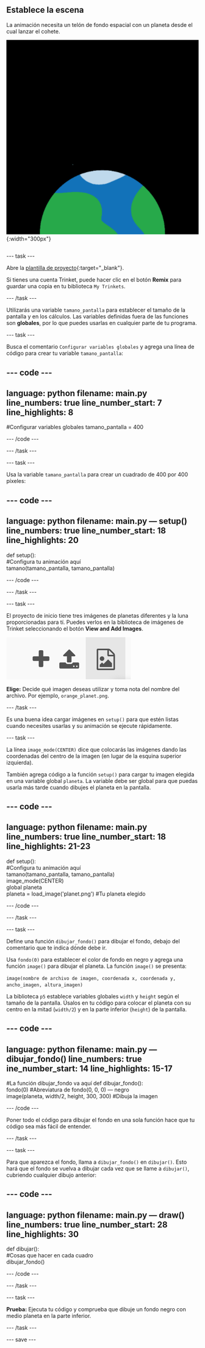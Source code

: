 ## Establece la escena

<div style="display: flex; flex-wrap: wrap">
<div style="flex-basis: 200px; flex-grow: 1; margin-right: 15px;">
La animación necesita un telón de fondo espacial con un planeta desde el cual lanzar el cohete.
</div>
<div>

![Un planeta contra un fondo negro.](images/step_2.png){:width="300px"}

</div>
</div>

--- task ---

Abre la [plantilla de proyecto](https://trinket.io/python/939c876326){:target="_blank"}.

Si tienes una cuenta Trinket, puede hacer clic en el botón **Remix** para guardar una copia en tu biblioteca `My Trinkets`.

--- /task ---

Utilizarás una variable `tamano_pantalla` para establecer el tamaño de la pantalla y en los cálculos. Las variables definidas fuera de las funciones son **globales**, por lo que puedes usarlas en cualquier parte de tu programa.

--- task ---

Busca el comentario `Configurar variables globales` y agrega una línea de código para crear tu variable `tamano_pantalla`:

--- code ---
---
language: python 
filename: main.py 
line_numbers: true 
line_number_start: 7
line_highlights: 8
---

#Configurar variables globales
tamano_pantalla = 400

--- /code ---

--- /task ---

--- task ---

Usa la variable `tamano_pantalla` para crear un cuadrado de 400 por 400 píxeles:

--- code ---
---
language: python 
filename: main.py — setup() 
line_numbers: true 
line_number_start: 18
line_highlights: 20
---

def setup():   
    #Configura tu animación aquí   
    tamano(tamano_pantalla, tamano_pantalla)


--- /code ---

--- /task ---

--- task ---

El proyecto de inicio tiene tres imágenes de planetas diferentes y la luna proporcionadas para tí. Puedes verlos en la biblioteca de imágenes de Trinket seleccionando el botón **View and Add Images**.

![Un símbolo más, un símbolo de carga y un símbolo de imagen. El símbolo de la imagen está resaltado.](images/trinket_image.png)

**Elige:** Decide qué imagen deseas utilizar y toma nota del nombre del archivo. Por ejemplo, `orange_planet.png`.

--- /task ---

Es una buena idea cargar imágenes en `setup()` para que estén listas cuando necesites usarlas y su animación se ejecute rápidamente.

--- task ---

La línea `image_mode(CENTER)` dice que colocarás las imágenes dando las coordenadas del centro de la imagen (en lugar de la esquina superior izquierda).

También agrega código a la función `setup()` para cargar tu imagen elegida en una variable global `planeta`. La variable debe ser global para que puedas usarla más tarde cuando dibujes el planeta en la pantalla.

--- code ---
---
language: python 
filename: main.py 
line_numbers: true 
line_number_start: 18
line_highlights: 21-23
---

def setup():   
    #Configura tu animación aquí   
    tamano(tamano_pantalla, tamano_pantalla)   
    image_mode(CENTER)   
    global planeta   
    planeta = load_image('planet.png') #Tu planeta elegido


--- /code ---

--- /task ---

--- task ---

Define una función `dibujar_fondo()` para dibujar el fondo, debajo del comentario que te indica dónde debe ir.

Usa `fondo(0)` para establecer el color de fondo en negro y agrega una función `image()` para dibujar el planeta. La función `image()` se presenta:

`image(nombre de archivo de imagen, coordenada x, coordenada y, ancho_imagen, altura_imagen)`

La biblioteca `p5` establece variables globales `width` y `height` según el tamaño de la pantalla. Úsalos en tu código para colocar el planeta con su centro en la mitad (`width/2`) y en la parte inferior (`height`) de la pantalla.

--- code ---
---
language: python 
filename: main.py — dibujar_fondo() 
line_numbers: true 
ine_number_start: 14
line_highlights: 15-17
---

#La función dibujar_fondo va aquí
def dibujar_fondo():   
    fondo(0) #Abreviatura de fondo(0, 0, 0) — negro    
    image(planeta, width/2, height, 300, 300) #Dibuja la imagen


--- /code ---

Poner todo el código para dibujar el fondo en una sola función hace que tu código sea más fácil de entender.

--- /task --- 

--- task ---

Para que aparezca el fondo, llama a `dibujar_fondo()` en `dibujar()`. Esto hará que el fondo se vuelva a dibujar cada vez que se llame a `dibujar()`, cubriendo cualquier dibujo anterior:

--- code ---
---
language: python 
filename: main.py — draw() 
line_numbers: true 
line_number_start: 28
line_highlights: 30
---

def dibujar():   
    #Cosas que hacer en cada cuadro    
    dibujar_fondo()

--- /code ---

--- /task ---

--- task ---

**Prueba:** Ejecuta tu código y comprueba que dibuje un fondo negro con medio planeta en la parte inferior.

--- /task ---

--- save ---
